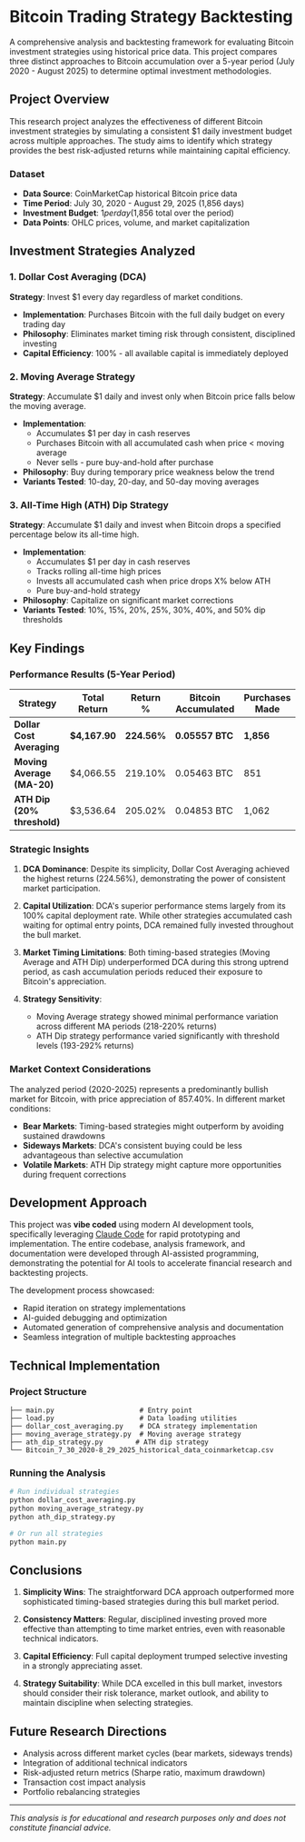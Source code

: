 # Bitcoin Trading Strategy Backtesting

A comprehensive analysis and backtesting framework for evaluating Bitcoin investment strategies using historical price data. This project compares three distinct approaches to Bitcoin accumulation over a 5-year period (July 2020 - August 2025) to determine optimal investment methodologies.

## Project Overview

This research project analyzes the effectiveness of different Bitcoin investment strategies by simulating a consistent $1 daily investment budget across multiple approaches. The study aims to identify which strategy provides the best risk-adjusted returns while maintaining capital efficiency.

### Dataset

- **Data Source**: CoinMarketCap historical Bitcoin price data
- **Time Period**: July 30, 2020 - August 29, 2025 (1,856 days)
- **Investment Budget**: $1 per day ($1,856 total over the period)
- **Data Points**: OHLC prices, volume, and market capitalization

## Investment Strategies Analyzed

### 1. Dollar Cost Averaging (DCA)
**Strategy**: Invest $1 every day regardless of market conditions.

- **Implementation**: Purchases Bitcoin with the full daily budget on every trading day
- **Philosophy**: Eliminates market timing risk through consistent, disciplined investing
- **Capital Efficiency**: 100% - all available capital is immediately deployed

### 2. Moving Average Strategy
**Strategy**: Accumulate $1 daily and invest only when Bitcoin price falls below the moving average.

- **Implementation**: 
  - Accumulates $1 per day in cash reserves
  - Purchases Bitcoin with all accumulated cash when price < moving average
  - Never sells - pure buy-and-hold after purchase
- **Philosophy**: Buy during temporary price weakness below the trend
- **Variants Tested**: 10-day, 20-day, and 50-day moving averages

### 3. All-Time High (ATH) Dip Strategy
**Strategy**: Accumulate $1 daily and invest when Bitcoin drops a specified percentage below its all-time high.

- **Implementation**:
  - Accumulates $1 per day in cash reserves
  - Tracks rolling all-time high prices
  - Invests all accumulated cash when price drops X% below ATH
  - Pure buy-and-hold strategy
- **Philosophy**: Capitalize on significant market corrections
- **Variants Tested**: 10%, 15%, 20%, 25%, 30%, 40%, and 50% dip thresholds

## Key Findings

### Performance Results (5-Year Period)

| Strategy | Total Return | Return % | Bitcoin Accumulated | Purchases Made |
|----------|--------------|----------|-------------------|----------------|
| **Dollar Cost Averaging** | **$4,167.90** | **224.56%** | **0.05557 BTC** | **1,856** |
| **Moving Average (MA-20)** | $4,066.55 | 219.10% | 0.05463 BTC | 851 |
| **ATH Dip (20% threshold)** | $3,536.64 | 205.02% | 0.04853 BTC | 1,062 |

### Strategic Insights

1. **DCA Dominance**: Despite its simplicity, Dollar Cost Averaging achieved the highest returns (224.56%), demonstrating the power of consistent market participation.

2. **Capital Utilization**: DCA's superior performance stems largely from its 100% capital deployment rate. While other strategies accumulated cash waiting for optimal entry points, DCA remained fully invested throughout the bull market.

3. **Market Timing Limitations**: Both timing-based strategies (Moving Average and ATH Dip) underperformed DCA during this strong uptrend period, as cash accumulation periods reduced their exposure to Bitcoin's appreciation.

4. **Strategy Sensitivity**: 
   - Moving Average strategy showed minimal performance variation across different MA periods (218-220% returns)
   - ATH Dip strategy performance varied significantly with threshold levels (193-292% returns)

### Market Context Considerations

The analyzed period (2020-2025) represents a predominantly bullish market for Bitcoin, with price appreciation of 857.40%. In different market conditions:

- **Bear Markets**: Timing-based strategies might outperform by avoiding sustained drawdowns
- **Sideways Markets**: DCA's consistent buying could be less advantageous than selective accumulation
- **Volatile Markets**: ATH Dip strategy might capture more opportunities during frequent corrections

## Development Approach

This project was **vibe coded** using modern AI development tools, specifically leveraging [Claude Code](https://claude.ai/code) for rapid prototyping and implementation. The entire codebase, analysis framework, and documentation were developed through AI-assisted programming, demonstrating the potential for AI tools to accelerate financial research and backtesting projects.

The development process showcased:
- Rapid iteration on strategy implementations
- AI-guided debugging and optimization
- Automated generation of comprehensive analysis and documentation
- Seamless integration of multiple backtesting approaches

## Technical Implementation

### Project Structure
```
├── main.py                     # Entry point
├── load.py                     # Data loading utilities
├── dollar_cost_averaging.py    # DCA strategy implementation
├── moving_average_strategy.py  # Moving average strategy
├── ath_dip_strategy.py        # ATH dip strategy
└── Bitcoin_7_30_2020-8_29_2025_historical_data_coinmarketcap.csv
```

### Running the Analysis

```bash
# Run individual strategies
python dollar_cost_averaging.py
python moving_average_strategy.py
python ath_dip_strategy.py

# Or run all strategies
python main.py
```

## Conclusions

1. **Simplicity Wins**: The straightforward DCA approach outperformed more sophisticated timing-based strategies during this bull market period.

2. **Consistency Matters**: Regular, disciplined investing proved more effective than attempting to time market entries, even with reasonable technical indicators.

3. **Capital Efficiency**: Full capital deployment trumped selective investing in a strongly appreciating asset.

4. **Strategy Suitability**: While DCA excelled in this bull market, investors should consider their risk tolerance, market outlook, and ability to maintain discipline when selecting strategies.

## Future Research Directions

- Analysis across different market cycles (bear markets, sideways trends)
- Integration of additional technical indicators
- Risk-adjusted return metrics (Sharpe ratio, maximum drawdown)
- Transaction cost impact analysis
- Portfolio rebalancing strategies

---

*This analysis is for educational and research purposes only and does not constitute financial advice.*